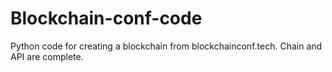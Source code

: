 # Blockchain-conf-code
Python code for creating a blockchain from blockchainconf.tech. Chain and API are complete. 
